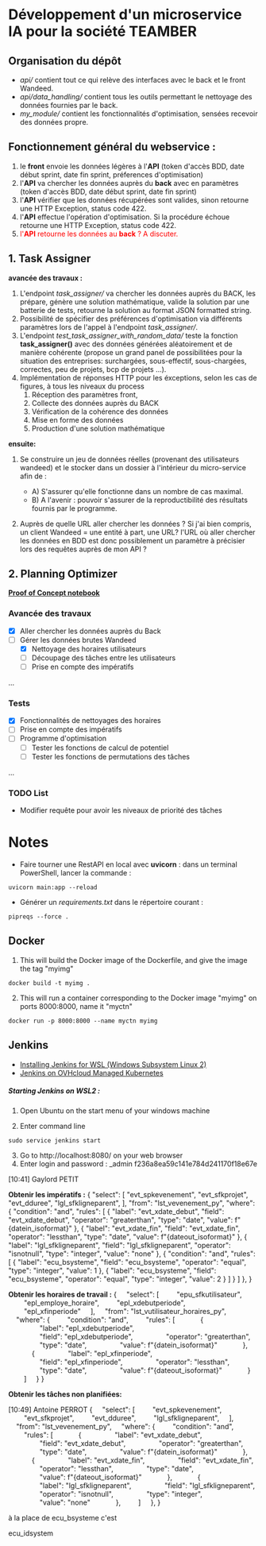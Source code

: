 # Développement d'un microservice IA pour la société TEAMBER

## Organisation du dépôt

- *api/* contient tout ce qui relève des interfaces avec le back et le front Wandeed.
- *api/data_handling/* contient tous les outils permettant le nettoyage des données
fournies par le back.
- *my_module/* contient les fonctionnalités d'optimisation, sensées recevoir des données propre.


## Fonctionnement général du webservice :

1. le __front__ envoie les données légères à l'__API__ (token d'accès BDD, 
date début sprint, date fin sprint, préferences d'optimisation)
2. l'__API__ va chercher les données auprès du __back__ avec en paramètres 
(token d'accès BDD, date début sprint, date fin sprint)
3. l'__API__ vérifier que les données récupérées sont valides, 
sinon retourne une HTTP Exception, status code 422.
3. l'__API__  effectue l'opération d'optimisation. Si la procédure échoue 
retourne une HTTP Exception, status code 422.
4. <span style="color:red"> l'__API__ retourne les données au __back__ ? A discuter.</span>

## 1. Task Assigner

__avancée des travaux :__
1. L'endpoint *task_assigner/* va chercher les données auprès du BACK, les prépare, génère une solution mathématique, valide la solution par une batterie de tests, retourne la solution au format JSON formatted string. 
2. Possibilité de spécifier des préférences d'optimisation via différents paramètres lors de l'appel à l'endpoint *task_assigner/*.
3. L'endpoint *test_task_assigner_with_random_data/* teste la fonction __task_assigner()__ avec des données générées aléatoirement et de manière cohérente (propose un grand panel de possibilitées pour la situation des entreprises: surchargées, sous-effectif, sous-chargées, correctes, peu de projets, bcp de projets ...).
3. Implémentation de réponses HTTP pour les éxceptions, selon les cas de figures, à tous les niveaux du process 
    1. Réception des paramètres front,
    2. Collecte des données auprès du BACK
    3. Vérification de la cohérence des données
    4. Mise en forme des données
    5. Production d'une solution mathématique

__ensuite:__

1. Se construire un jeu de données réelles (provenant des utilisateurs wandeed) 
et le stocker dans un dossier à l'intérieur du micro-service afin de :
    - A) S'assurer qu'elle fonctionne dans un nombre de cas maximal.
    - B) A l'avenir : pouvoir s'assurer de la reproductibilité des résultats fournis par le programme.

2. Auprès de quelle URL aller chercher les données ? Si j'ai bien compris, un client Wandeed = 
une entité à part, une URL? l'URL où aller chercher les données en BDD est donc possiblement 
un paramètre à précisier lors des requêtes auprès de mon API ?



## 2. Planning Optimizer

[__Proof of Concept notebook__](https://github.com/antoineperrot/teamber-IA_microservice/blob/main/demo_notebooks/planning_optimizer.ipynb)
### Avancée des travaux
- [x] Aller chercher les données auprès du Back
- [ ] Gérer les données brutes Wandeed
    - [x] Nettoyage des horaires utilisateurs
    - [ ] Découpage des tâches entre les utilisateurs
    - [ ] Prise en compte des impératifs

...

### Tests

- [x] Fonctionnalités de nettoyages des horaires
- [ ] Prise en compte des impératifs
- [ ] Programme d'optimisation
    - [ ] Tester les fonctions de calcul de potentiel
    - [ ] Tester les fonctions de permutations des tâches

...


### TODO List
- Modifier requête pour avoir les niveaux de priorité des tâches

# Notes

- Faire tourner une RestAPI en local avec __uvicorn__ : dans un terminal PowerShell, lancer la commande :
```
uvicorn main:app --reload
```
- Générer un *requirements.txt* dans le répertoire courant :
```
pipreqs --force .
```

## Docker
1. This will build the Docker image of the Dockerfile, and give the image the tag "myimg"
```
docker build -t myimg .
```    
2. This will run a container corresponding to the Docker image "myimg"  on ports 8000:8000, name it "myctn"
```
docker run -p 8000:8000 --name myctn myimg
```

## Jenkins 

- [Installing Jenkins for WSL (Windows Subsystem Linux 2)](https://dev.to/davidkou/install-jenkins-in-windows-subsystem-for-linux-wsl2-209)
- [Jenkins on OVHcloud Managed Kubernetes](https://docs.ovh.com/ie/en/kubernetes/installing-jenkins/)

##### Starting Jenkins on WSL2 :
1. Open Ubuntu on the start menu of your windows machine

2. Enter command line 
```
sudo service jenkins start
```
3. Go to http://localhost:8080/ on your web browser
4. Enter login and password : _admin f236a8ea59c141e784d241170f18e67e


[10:41] Gaylord PETIT

__Obtenir les impératifs :__
{
    "select": [
        "evt_spkevenement",
        "evt_sfkprojet",
        "evt_dduree",
        "lgl_sfkligneparent",
    ],
    "from": "lst_vevenement_py",
    "where": {
        "condition": "and",
        "rules": [
            {
                "label": "evt_xdate_debut",
                "field": "evt_xdate_debut",
                "operator": "greaterthan",
                "type": "date",
                "value": f"{datein_isoformat}"
            },
            {
                "label": "evt_xdate_fin",
                "field": "evt_xdate_fin",
                "operator": "lessthan",
                "type": "date",
                "value": f"{dateout_isoformat}"
            },
            {
                "label": "lgl_sfkligneparent",
                "field": "lgl_sfkligneparent",
                "operator": "isnotnull",
                "type": "integer",
                "value": "none"
            },
            {
                "condition": "and",
                "rules": [
                    {
                        "label": "ecu_bsysteme",
                        "field": "ecu_bsysteme",
                        "operator": "equal",
                        "type": "integer",
                        "value": 1
                    },
                    {
                        "label": "ecu_bsysteme",
                        "field": "ecu_bsysteme",
                        "operator": "equal",
                        "type": "integer",
                        "value": 2
                    }
                ]
            }
        ]
    },
}


__Obtenir les horaires de travail :__
{
    "select": [
        "epu_sfkutilisateur",
        "epl_employe_horaire",
        "epl_xdebutperiode",
        "epl_xfinperiode"
    ],
    "from": "lst_vutilisateur_horaires_py",
    "where": {
        "condition": "and",
        "rules": [
            {
                "label": "epl_xdebutperiode",
                "field": "epl_xdebutperiode",
                "operator": "greaterthan",
                "type": "date",
                "value": f"{datein_isoformat}"
            },
            {
                "label": "epl_xfinperiode",
                "field": "epl_xfinperiode",
                "operator": "lessthan",
                "type": "date",
                "value": f"{dateout_isoformat}"
            }
        ]
    }
}

__Obtenir les tâches non planifiées:__


[10:49] Antoine PERROT
{
    "select": [
        "evt_spkevenement",
        "evt_sfkprojet",
        "evt_dduree",
        "lgl_sfkligneparent",
    ],
    "from": "lst_vevenement_py",
    "where": {
        "condition": "and",
        "rules": [
            {
                "label": "evt_xdate_debut",
                "field": "evt_xdate_debut",
                "operator": "greaterthan",
                "type": "date",
                "value": f"{datein_isoformat}"
            },
            {
                "label": "evt_xdate_fin",
                "field": "evt_xdate_fin",
                "operator": "lessthan",
                "type": "date",
                "value": f"{dateout_isoformat}"
            },
            {
                "label": "lgl_sfkligneparent",
                "field": "lgl_sfkligneparent",
                "operator": "isnotnull",
                "type": "integer",
                "value": "none"
            },
        ]
    },
}



à la place de ecu_bsysteme c'est

ecu_idsystem




